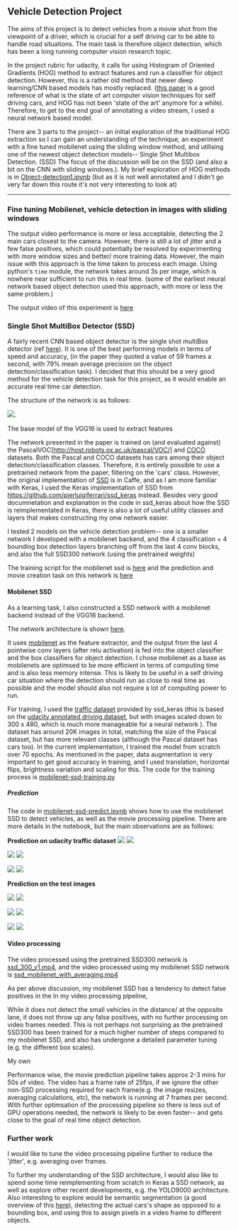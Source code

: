 ## Vehicle Detection Project

The aims of this project is to detect vehicles from a movie shot from the viewpoint of a driver, which is crucial for a self
driving car to be able to handle road situations. The main task is therefore object detection, which has been a long running computer
vision research topic.

In the project rubric for udacity, it calls for using Histogram of Oriented Gradients (HOG) method to extract features and
run a classifier for object detection. However, this is a rather old method that newer deep learning/CNN based models has mostly replaced.
([this paper](http://arxiv.org/abs/1704.05519) is a good reference of what is the state of art computer vision techniques for self driving cars, and HOG has not been 'state of the art' anymore for a while).
Therefore, to get to the end goal of annotating a video stream, I used a neural network based model.

There are 3 parts to the project-- an initial exploration of the traditional HOG extraction so I can gain an understanding of the technique, an experiment with a fine tuned mobilenet using the sliding window method, and utilising one of the newest object
detection models-- Single Shot Multibox Detection. (SSD) The focus of the discussion will be on the SSD (and also a bit on the CNN with sliding windows.). My brief exploration of HOG methods is in [Object-detection1.ipynb](https://github.com/wwymak/udacity-selfdrivingcar-nd/blob/master/CarND-Vehicle-Detection/Object-detection1.ipynb) (but as it is not well annotated and I didn't go very far down this route it's not very interesting to look at)

---

### Fine tuning Mobilenet, vehicle detection in images with sliding windows

The output video performance is more or less acceptable, detecting the 2 main cars closest to the camera. However, there is still
a lot of jitter and a few false positives, which could potentially be resolved by experimenting with more window sizes and better/
more training data. However, the main issue with this approach is the time taken to process each image. Using python's `time` module, the network takes around 3s per image, which is nowhere near sufficient to run this in real time. (some of the earliest neural network based object detection used this approach, with more or less the same problem.)

The output video of this experiment is [here](https://github.com/wwymak/udacity-selfdrivingcar-nd/blob/master/CarND-Vehicle-Detection/outvideo_mobilenet_full.mp4)

### Single Shot MultiBox Detector (SSD)

A fairly recent CNN based object detector is the single shot multiBox detector (ref [here](https://arxiv.org/abs/1512.02325)). It is
one of the best performing models in terms of speed and accuracy, (in the paper they quoted a value of 59 frames a second, with 79% mean average precision on the object detection/classification task). I decided that this should be a very good method for the
vehicle detection task for this project, as it would enable an accurate real time car detection.

The structure  of the network is as follows:

![](https://github.com/wwymak/udacity-selfdrivingcar-nd/blob/master/CarND-Vehicle-Detection/examples/SSD_architecture.png).

The base model of the VGG16 is used to extract features

The network presented in the paper is trained on (and evaluated against) the PascalVOC[http://host.robots.ox.ac.uk/pascal/VOC/]
and [COCO](http://cocodataset.org/) datasets. Both the Pascal and COCO datasets has cars among their object detection/classification classes. Therefore, it is entirely possible to use a pretrained network from the paper, filtering on the 'cars' class. However,
the original implementation of [SSD](https://github.com/weiliu89/caffe/tree/ssd) is in Caffe, and as I am more familiar with Keras, I used the Keras implementation of
SSD from  https://github.com/pierluigiferrari/ssd_keras instead. Besides very good documnetation and explanation in the code in ssd_keras about how the SSD is reimplementated in Keras, there is also a lot of useful utility classes and layers that makes constructing my onw network easier.

I tested 2 models on the vehicle detection problem-- one is a smaller network I developed with a mobilenet backend, and the
4 classification + 4 bounding box detection layers branching off from the last 4 conv blocks, and also the full SSD300 network
(using the pretrained weights)

The training script for the mobilenet ssd is [here](https://github.com/wwymak/udacity-selfdrivingcar-nd/blob/master/CarND-Vehicle-Detection/mobilenet-ssd-training.py) and the
prediction and movie creation task on this network is [here](https://github.com/wwymak/udacity-selfdrivingcar-nd/blob/master/CarND-Vehicle-Detection/mobilenet-ssd-predict.ipynb)

#### Mobilenet SSD
As a learning task, I also constructed a SSD network with a mobilenet backend instead of the VGG16 backend.  

The network architecture is shown [here](https://github.com/wwymak/udacity-selfdrivingcar-nd/blob/master/CarND-Vehicle-Detection/mobilenet-architecture.md).

It uses [mobilenet](https://arxiv.org/pdf/1704.04861.pdf) as the feature extractor, and the output from the last 4 pointwise conv layers (after relu activation) is fed into the object classifier and the box classifiers for object detection. I chose mobilenet as
a base as mobilenets are optimsed to be more efficient in terms of computing time and is also less memory intense. This is
likely to be useful in a self driving car situation where the detection should run as close to real time as possible and the
model should also not require a lot of computing power to run.

For training, I used the [traffic dataset](https://drive.google.com/file/d/0B0WbA4IemlxlT1IzQ0U1S2xHYVU/view?usp=sharing) provided by ssd_keras (this is based on the [udacity annotated driving dataset](https://github.com/udacity/self-driving-car/tree/master/annotations), but with images scaled down to 300 x 480, which is
much more manageable for a neural network ). The dataset has around 20K images in total, matching
the size of the Pascal dataset, but has more relevant classes (although the Pascal dataset has cars too).
In the current implementation, I trained the model from scratch over 70 epochs. As mentioned in the paper, data augmentation is
very important to get good accuracy in training, and I used translation, horizontal flips, brightness variation and scaling for this.
The code for the training process is [mobilenet-ssd-training.py](https://github.com/wwymak/udacity-selfdrivingcar-nd/blob/master/CarND-Vehicle-Detection/mobilenet-ssd-training.py)

##### Prediction

The code in [mobilenet-ssd-predict.ipynb](https://github.com/wwymak/udacity-selfdrivingcar-nd/blob/master/CarND-Vehicle-Detection/mobilenet-ssd-predict.ipynb) shows how to use the mobilenet SSD to detect vehicles, as well as the movie processing pipeline. There are more details in the notebook, but the main observations are as follows:

**Prediction on udacity traffic dataset**
![](https://github.com/wwymak/udacity-selfdrivingcar-nd/blob/master/CarND-Vehicle-Detection/output_images/1478732080090015975_predicted.jpg)   ![](https://github.com/wwymak/udacity-selfdrivingcar-nd/blob/master/CarND-Vehicle-Detection/output_images/1478895368744352345_predicted.jpg)   

![](https://github.com/wwymak/udacity-selfdrivingcar-nd/blob/master/CarND-Vehicle-Detection/output_images/1478897820720062731_predicted.jpg)   ![](https://github.com/wwymak/udacity-selfdrivingcar-nd/blob/master/CarND-Vehicle-Detection/output_images/1478901524392001997_predicted.jpg)   

![](https://github.com/wwymak/udacity-selfdrivingcar-nd/blob/master/CarND-Vehicle-Detection/output_images/1479498540474511391_predicted.jpg)   ![](https://github.com/wwymak/udacity-selfdrivingcar-nd/blob/master/CarND-Vehicle-Detection/output_images/1479502464744941068_predicted.jpg)


**Prediction on the test images**

![](https://github.com/wwymak/udacity-selfdrivingcar-nd/blob/master/CarND-Vehicle-Detection/output_images/test1_predicted.jpg)   ![](https://github.com/wwymak/udacity-selfdrivingcar-nd/blob/master/CarND-Vehicle-Detection/output_images/test2_predicted.jpg)   

![](https://github.com/wwymak/udacity-selfdrivingcar-nd/blob/master/CarND-Vehicle-Detection/output_images/test3_predicted.jpg)   ![](https://github.com/wwymak/udacity-selfdrivingcar-nd/blob/master/CarND-Vehicle-Detection/output_images/test4_predicted.jpg)   

![](https://github.com/wwymak/udacity-selfdrivingcar-nd/blob/master/CarND-Vehicle-Detection/output_images/test5_predicted.jpg)   ![](https://github.com/wwymak/udacity-selfdrivingcar-nd/blob/master/CarND-Vehicle-Detection/output_images/test6_predicted.jpg)   

#### Video processing

The video processed using the pretrained SSD300 network is [ssd_300_v1.mp4](https://github.com/wwymak/udacity-selfdrivingcar-nd/blob/master/CarND-Vehicle-Detection/ssd_300_v1.mp4), and
the video processed using my mobilenet SSD network is [ssd_mobilenet_with_averaging.mp4](https://github.com/wwymak/udacity-selfdrivingcar-nd/blob/master/CarND-Vehicle-Detection/ssd_mobilenet_with_averaging)

As per above discussion, my mobilenet SSD has a tendency to detect false positives in the  In my video processing pipeline, 

 While it does not detect the small vehicles in the distance/ at the opposite lane, it does not throw up any false positives, with no further processing on video frames needed. This is not perhaps not surprising as the pretrained SSD300 has been trained for a much higher number of steps
compared to my mobilenet SSD, and also has undergone a detailed parameter tuning (e.g. the different box scales).

My own

Performance wise, the movie prediction pipeline takes approx 2-3 mins for 50s of video. The video has a frame rate of 25fps, if we ignore the other non-SSD processing required for each frame(e.g. the image resizes, averaging calculations, etc), the network is
running at 7 frames per second. With further optimsation of the processing pipeline so there is less out of GPU operations
needed, the network is likely to be even faster-- and gets close to the goal of real time object detection.


### Further work
I would like to tune the video processing pipeline further to reduce the 'jitter', e.g. averaging over frames.

To further my understanding of the SSD architecture, I would also like to spend some time reimplementing from scratch in Keras
a SSD network, as well as explore other recent developments, e.g. the YOLO9000 architecture. Also interesting to explore
would be semantic segmentation (a good overview of this [here](http://blog.qure.ai/notes/semantic-segmentation-deep-learning-review)), detecting the actual cars's shape as opposed to a bounding box, and using this to assign pixels in a video frame to different
objects.
